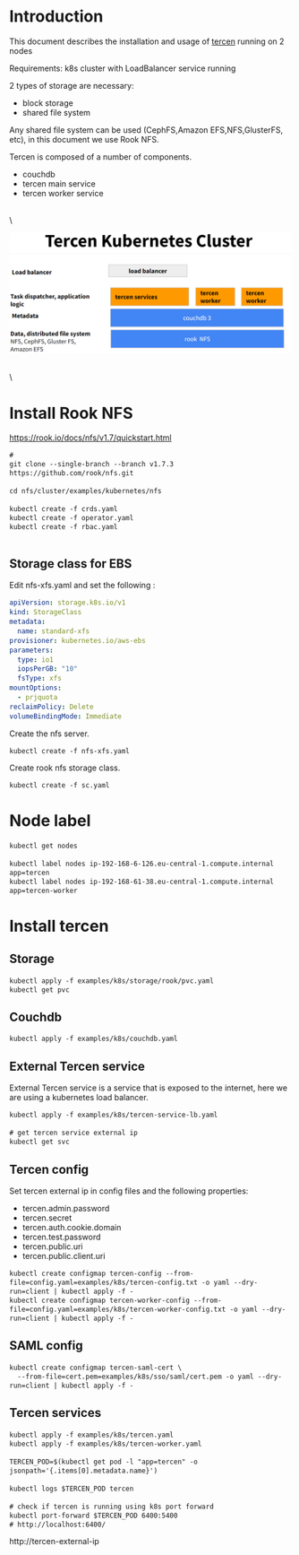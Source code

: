 # Introduction

This document describes the installation and usage of [tercen](https://tercen.com/) running on 2 nodes

Requirements: k8s cluster with LoadBalancer service running

2 types of storage are necessary:
- block storage
- shared file system

Any shared file system can be used (CephFS,Amazon EFS,NFS,GlusterFS, etc), in this document we use Rook NFS.

Tercen is composed of a number of components.
- couchdb
- tercen main service
- tercen worker service
 
\
\

![tercen-cluster](../../doc/tercen-cluster.png)

\
\

# Install Rook NFS

https://rook.io/docs/nfs/v1.7/quickstart.html

```shell
# 
git clone --single-branch --branch v1.7.3 https://github.com/rook/nfs.git

cd nfs/cluster/examples/kubernetes/nfs

kubectl create -f crds.yaml
kubectl create -f operator.yaml
kubectl create -f rbac.yaml


```

## Storage class for EBS

Edit nfs-xfs.yaml and set the following :

```yaml
apiVersion: storage.k8s.io/v1
kind: StorageClass
metadata:
  name: standard-xfs
provisioner: kubernetes.io/aws-ebs
parameters:
  type: io1
  iopsPerGB: "10"
  fsType: xfs
mountOptions:
  - prjquota
reclaimPolicy: Delete
volumeBindingMode: Immediate
```

Create the nfs server.

```shell
kubectl create -f nfs-xfs.yaml
```

Create rook nfs storage class.
```shell
kubectl create -f sc.yaml
```

# Node label

```shell
kubectl get nodes

kubectl label nodes ip-192-168-6-126.eu-central-1.compute.internal app=tercen
kubectl label nodes ip-192-168-61-38.eu-central-1.compute.internal app=tercen-worker
```

# Install tercen

## Storage

```shell
kubectl apply -f examples/k8s/storage/rook/pvc.yaml
kubectl get pvc
```

## Couchdb

```shell
kubectl apply -f examples/k8s/couchdb.yaml
```

## External Tercen service

External Tercen service is a service that is exposed to the internet, here we are using a kubernetes load balancer.

```shell
kubectl apply -f examples/k8s/tercen-service-lb.yaml

# get tercen service external ip
kubectl get svc

```

## Tercen config

Set tercen external ip in config files and the following properties:

- tercen.admin.password
- tercen.secret
- tercen.auth.cookie.domain
- tercen.test.password
- tercen.public.uri
- tercen.public.client.uri

```shell
kubectl create configmap tercen-config --from-file=config.yaml=examples/k8s/tercen-config.txt -o yaml --dry-run=client | kubectl apply -f -
kubectl create configmap tercen-worker-config --from-file=config.yaml=examples/k8s/tercen-worker-config.txt -o yaml --dry-run=client | kubectl apply -f -
```

## SAML config

```shell
kubectl create configmap tercen-saml-cert \
  --from-file=cert.pem=examples/k8s/sso/saml/cert.pem -o yaml --dry-run=client | kubectl apply -f -

```

## Tercen services

```shell
kubectl apply -f examples/k8s/tercen.yaml
kubectl apply -f examples/k8s/tercen-worker.yaml

TERCEN_POD=$(kubectl get pod -l "app=tercen" -o jsonpath='{.items[0].metadata.name}')

kubectl logs $TERCEN_POD tercen

# check if tercen is running using k8s port forward
kubectl port-forward $TERCEN_POD 6400:5400
# http://localhost:6400/
```

http://tercen-external-ip
